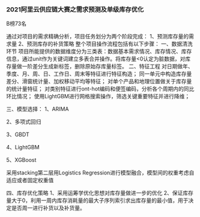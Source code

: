 
### 2021阿里云供应链大赛之需求预测及单级库存优化

B榜73名

通过对项目的需求精确分析，项目任务划分为两个阶段完成：
1、预测库存量的需求量
2、预测库存的补货策略
整个项目操作流程包括有以下步骤：
一、数据清洗环节
项目所能提供的数据维度分为三类表：数据基本需求情况、库存情况、库存信息，通过unit作为关键词建立多表合并操作。将库存量<0认定为脏数据，对库存量做一阶差分生成新标签，删除原始存库量标签。
二、特征工程
对日期做年、季度、月、周、日、工作日、周末等特征进行特征构造；
同一单元中构造库存量差分、滑窗统计量、加权移动平均等特征；
对单个产品和地理位置做关于库存量的统计量特征；
对类别特征进行ont-hot编码和便签编码，分析各个周期内的同比环比情况；
使用LightGBM进行网格搜索操作，筛选关键重要特征并进行降维；

三、模型选择：
1、ARIMA

2、多项式回归

3、GBDT

4、LightGBM

5、XGBoost

采用stacking第二层用Logistics Regression进行模型融合，模型间的权重考虑自适应或者固定权重值

四、库存优化策略
1、采用运筹学优化思想对库存量做进一步的优化
2、保证库存量大于0，利用一周内库存消耗量的最大子序列索引求出库存量的最小值，用于决定是否周一进行补货以及补货量。





